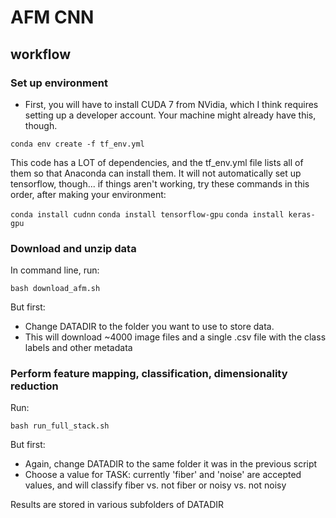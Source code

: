 # AFM CNN

## workflow

### Set up environment

* First, you will have to install CUDA 7 from NVidia, which I think requires setting up a developer account. Your machine might already have this, though.

`conda env create -f tf_env.yml`

This code has a LOT of dependencies, and the tf_env.yml file lists all of them so that Anaconda can install them. It will not automatically set up tensorflow, though... if things aren't working, try these commands in this order, after making your environment:

`conda install cudnn`
`conda install tensorflow-gpu`
`conda install keras-gpu`


### Download and unzip data

In command line, run:

`bash download_afm.sh`

But first:
* Change DATADIR to the folder you want to use to store data.
* This will download ~4000 image files and a single .csv file with the class labels and other metadata


### Perform feature mapping, classification, dimensionality reduction

Run:

`bash run_full_stack.sh`

But first:
* Again, change DATADIR to the same folder it was in the previous script
* Choose a value for TASK: currently 'fiber' and 'noise' are accepted values, and will classify fiber vs. not fiber or noisy vs. not noisy

Results are stored in various subfolders of DATADIR
